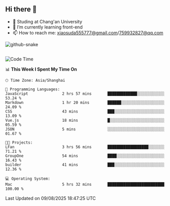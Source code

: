 ## Hi there 👋
- 🏫 Studing at Chang'an University
- 🌱 I’m currently learning front-end
- 📫 How to reach me: xiaosuda555777@gmail.com/759932827@qq.com
<!--
**Lotterng/Lotterng** is a ✨ _special_ ✨ repository because its `README.md` (this file) appears on your GitHub profile.
Here are some ideas to get you started:
- 🔭 I’m currently working on ...
- 🌱 I’m currently learning ...
- 👯 I’m looking to collaborate on ...
- 🤔 I’m looking for help with ...
- 💬 Ask me about ...
- 📫 How to reach me: ...
- 😄 Pronouns: ...
- ⚡ Fun fact: ...
-->
</div>

<!-- Snake Code Contribution Map 贪吃蛇代码贡献图 -->
  <picture>
    <source media="(prefers-color-scheme: dark)" srcset="https://cdn.jsdelivr.net/gh/sun0225SUN/sun0225SUN/profile-snake-contrib/github-contribution-grid-snake-dark.svg" />
    <source media="(prefers-color-scheme: light)" srcset="https://cdn.jsdelivr.net/gh/sun0225SUN/sun0225SUN/profile-snake-contrib/github-contribution-grid-snake.svg" />
    <img alt="github-snake" src="https://cdn.jsdelivr.net/gh/sun0225SUN/sun0225SUN/profile-snake-contrib/github-contribution-grid-snake-dark.svg" />
  </picture>

</div>

##

<!--START_SECTION:waka-->
![Code Time](http://img.shields.io/badge/Code%20Time-6%20hrs%2021%20mins-blue)

📊 **This Week I Spent My Time On** 

```text
🕑︎ Time Zone: Asia/Shanghai

💬 Programming Languages: 
JavaScript               2 hrs 57 mins       █████████████░░░░░░░░░░░░   53.24 % 
Markdown                 1 hr 20 mins        ██████░░░░░░░░░░░░░░░░░░░   24.09 % 
CSS                      43 mins             ███░░░░░░░░░░░░░░░░░░░░░░   13.09 % 
Vue.js                   18 mins             █░░░░░░░░░░░░░░░░░░░░░░░░   05.59 % 
JSON                     5 mins              ░░░░░░░░░░░░░░░░░░░░░░░░░   01.67 % 

🐱‍💻 Projects: 
LFan                     3 hrs 56 mins       ██████████████████░░░░░░░   71.21 % 
GroupOne                 54 mins             ████░░░░░░░░░░░░░░░░░░░░░   16.43 % 
builder                  41 mins             ███░░░░░░░░░░░░░░░░░░░░░░   12.36 % 

💻 Operating System: 
Mac                      5 hrs 32 mins       █████████████████████████   100.00 % 
```


 Last Updated on 09/08/2025 18:47:25 UTC
<!--END_SECTION:waka-->

